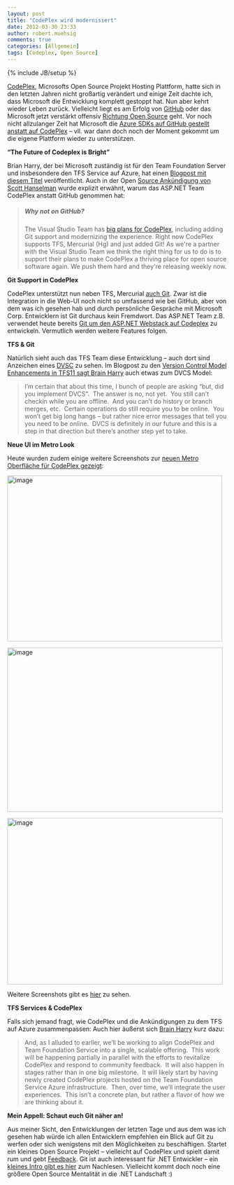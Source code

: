 ```yaml
---
layout: post
title: "CodePlex wird modernisiert"
date: 2012-03-30 23:33
author: robert.muehsig
comments: true
categories: [Allgemein]
tags: [Codeplex, Open Source]
---
```

{% include JB/setup %}
<p><a href="http://codeplex.com">CodePlex</a>, Microsofts Open Source Projekt Hosting Plattform, hatte sich in den letzten Jahren nicht großartig verändert und einige Zeit dachte ich, dass Microsoft die Entwicklung komplett gestoppt hat. Nun aber kehrt wieder Leben zurück. Vielleicht liegt es am Erfolg von <a href="http://github.com">GitHub</a> oder das Microsoft jetzt verstärkt offensiv <a href="http://code-inside.de/blog/2012/03/29/der-asp-net-webstack-ist-open-source/">Richtung Open Source</a> geht. Vor noch nicht allzulanger Zeit hat Microsoft die <a href="http://code-inside.de/blog/2011/12/12/windows-azure-sdk-fr-node-js-co-und-das-auf-github/">Azure SDKs auf GitHub gestellt anstatt auf CodePlex</a> – vll. war dann doch noch der Moment gekommt um die eigene Plattform wieder zu unterstützen.</p> <p><strong>“The Future of Codeplex is Bright”</strong></p> <p>Brian Harry, der bei Microsoft zuständig ist für den Team Foundation Server und insbesondere den TFS Service auf Azure, hat einen <a href="http://blogs.msdn.com/b/bharry/archive/2012/03/22/the-future-of-codeplex-is-bright.aspx">Blogpost mit diesem Titel</a> veröffentlicht. Auch in der Open <a href="http://www.hanselman.com/blog/ASPNETMVC4ASPNETWebAPIAndASPNETWebPagesV2RazorNowAllOpenSourceWithContributions.aspx">Source Ankündigung von Scott Hanselman</a> wurde explizit erwähnt, warum das ASP.NET Team CodePlex anstatt GitHub genommen hat:</p> <blockquote> <h5>Why not on GitHub?</h5> <p>The Visual Studio Team has <a href="http://blogs.msdn.com/b/bharry/archive/2012/03/22/the-future-of-codeplex-is-bright.aspx">big plans for CodePlex</a>, including adding Git support and modernizing the experience. Right now CodePlex supports TFS, Mercurial (Hg) and just added Git! As we're a partner with the Visual Studio Team we think the right thing for us to do is to support their plans to make CodePlex a thriving place for open source software again. We push them hard and they're releasing weekly now.</p></blockquote> <p><strong>Git Support in CodePlex</strong></p> <p>CodePlex unterstützt nun neben TFS, Mercurial <a href="http://blogs.msdn.com/b/codeplex/archive/2012/03/21/git-commit-m-codeplex-now-supports-git.aspx">auch Git</a>. Zwar ist die Integration in die Web-UI noch nicht so umfassend wie bei GitHub, aber von dem was ich gesehen hab und durch persönliche Gespräche mit Microsoft Corp. Entwicklern ist Git durchaus kein Fremdwort. Das ASP.NET Team z.B. verwendet heute bereits <a href="http://aspnetwebstack.codeplex.com/SourceControl/list/changesets">Git um den ASP.NET Webstack auf Codeplex</a> zu entwickeln. Vermutlich werden weitere Features folgen.</p> <p><strong>TFS &amp; Git</strong></p> <p>Natürlich sieht auch das TFS Team diese Entwicklung – auch dort sind Anzeichen eines <a href="http://en.wikipedia.org/wiki/Distributed_revision_control">DVSC</a> zu sehen. Im Blogpost zu den <a href="http://blogs.msdn.com/b/bharry/archive/2011/08/02/version-control-model-enhancements-in-tfs-11.aspx">Version Control Model Enhancements in TFS11 sagt Brain Harry</a> auch etwas zum DVCS Model:</p> <blockquote> <p>I’m certain that about this time, I bunch of people are asking “but, did you implement DVCS”.&nbsp; The answer is no, not yet.&nbsp; You still can’t checkin while you are offline.&nbsp; And you can’t do history or branch merges, etc.&nbsp; Certain operations do still require you to be online.&nbsp; You won’t get big long hangs – but rather nice error messages that tell you you need to be online.&nbsp; DVCS is definitely in our future and this is a step in that direction but there’s another step yet to take.</p></blockquote> <p><strong>Neue UI im Metro Look</strong></p> <p>Heute wurden zudem einige weitere Screenshots zur <a href="http://blogs.msdn.com/b/codeplex/archive/2012/03/30/new-codeplex-ui-coming-soon.aspx">neuen Metro Oberfläche für CodePlex gezeigt</a>:</p> <p><a href="{{BASE_PATH}}/assets/wp-images/image1486.png"><img style="background-image: none; border-bottom: 0px; border-left: 0px; padding-left: 0px; padding-right: 0px; display: inline; border-top: 0px; border-right: 0px; padding-top: 0px" title="image" border="0" alt="image" src="{{BASE_PATH}}/assets/wp-images/image_thumb657.png" width="492" height="379"></a></p> <p><a href="{{BASE_PATH}}/assets/wp-images/image1487.png"><img style="background-image: none; border-bottom: 0px; border-left: 0px; padding-left: 0px; padding-right: 0px; display: inline; border-top: 0px; border-right: 0px; padding-top: 0px" title="image" border="0" alt="image" src="{{BASE_PATH}}/assets/wp-images/image_thumb658.png" width="493" height="375"></a></p> <p><a href="{{BASE_PATH}}/assets/wp-images/image1488.png"><img style="background-image: none; border-bottom: 0px; border-left: 0px; padding-left: 0px; padding-right: 0px; display: inline; border-top: 0px; border-right: 0px; padding-top: 0px" title="image" border="0" alt="image" src="{{BASE_PATH}}/assets/wp-images/image_thumb659.png" width="493" height="380"></a></p> <p>Weitere Screenshots gibt es <a href="http://blogs.msdn.com/b/codeplex/archive/2012/03/30/new-codeplex-ui-coming-soon.aspx">hier</a> zu sehen.</p> <p><strong>TFS Services &amp; CodePlex</strong></p> <p>Falls sich jemand fragt, wie CodePlex und die Ankündigungen zu dem TFS auf Azure zusammenpassen: Auch hier äußerst sich <a href="http://blogs.msdn.com/b/bharry/archive/2012/03/22/the-future-of-codeplex-is-bright.aspx">Brain Harry</a> kurz dazu:</p> <blockquote> <p>And, as I alluded to earlier, we’ll be working to align CodePlex and Team Foundation Service into a single, scalable offering.&nbsp; This work will be happening partially in parallel with the efforts to revitalize CodePlex and respond to community feedback.&nbsp; It will also happen in stages rather than in one big milestone.&nbsp; It will likely start by having newly created CodePlex projects hosted on the Team Foundation Service Azure infrastructure.&nbsp; Then, over time, we’ll integrate the user experiences.&nbsp; This isn’t a concrete plan, but rather a flavor of how we are thinking about it.</p></blockquote> <p><strong>Mein Appell: Schaut euch Git näher an!</strong></p> <p>Aus meiner Sicht, den Entwicklungen der letzten Tage und aus dem was ich gesehen hab würde ich allen Entwicklern empfehlen ein Blick auf Git zu werfen oder sich wenigstens mit den Möglichkeiten zu beschäftigen. Startet ein kleines Open Source Projekt – vielleicht auf CodePlex und spielt damit rum und gebt <a href="http://codeplex.codeplex.com/workitem/list/basic">Feedback</a>. Git ist auch interessant für .NET Entwickler – ein <a href="http://code-inside.de/blog/2011/08/05/einstieg-in-git-fr-net-entwickler/">kleines Intro gibt es hier</a> zum Nachlesen. Vielleicht kommt doch noch eine größere Open Source Mentalität in die .NET Landschaft :)</p>
